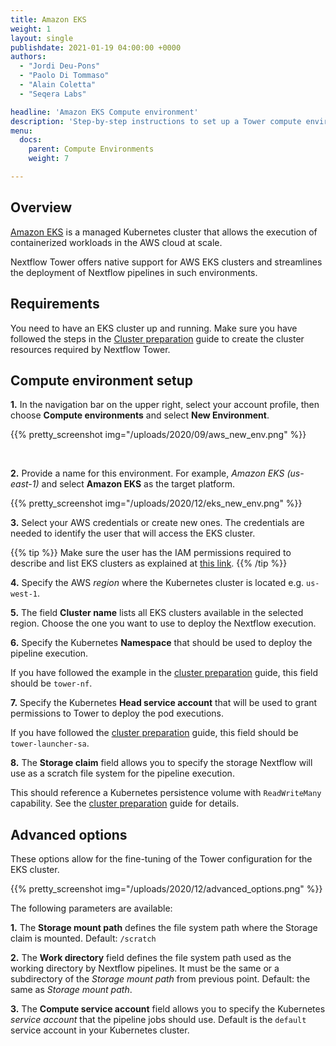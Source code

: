 ```yaml
---
title: Amazon EKS
weight: 1
layout: single
publishdate: 2021-01-19 04:00:00 +0000
authors:
  - "Jordi Deu-Pons"
  - "Paolo Di Tommaso"
  - "Alain Coletta"
  - "Seqera Labs"

headline: 'Amazon EKS Compute environment'
description: 'Step-by-step instructions to set up a Tower compute environment for Amazon EKS clusters'
menu:
  docs:
    parent: Compute Environments
    weight: 7

---
```

## Overview

[Amazon EKS](https://aws.amazon.com/eks/) is a managed Kubernetes cluster that allows the execution of containerized workloads in the AWS cloud at scale.

Nextflow Tower offers native support for AWS EKS clusters and streamlines the deployment
of Nextflow pipelines in such environments.

## Requirements

You need to have an EKS cluster up and running. Make sure you have followed
the steps in the [Cluster preparation](https://github.com/seqeralabs/nf-tower-k8s/blob/master/cluster-preparation.md) guide to create the cluster resources required by Nextflow Tower.


## Compute environment setup  

**1.** In the navigation bar on the upper right, select your account profile, then choose **Compute environments** and select **New Environment**.

{{% pretty_screenshot img="/uploads/2020/09/aws_new_env.png" %}}

</br>

**2.** Provide a name for this environment. For example, *Amazon EKS (us-east-1)* and select **Amazon EKS** as the target platform.

{{% pretty_screenshot img="/uploads/2020/12/eks_new_env.png" %}}

**3.** Select your AWS credentials or create new ones. The credentials are needed to identify the user that will access the EKS cluster.

{{% tip %}}
Make sure the user has the IAM permissions required to describe and
list EKS clusters as explained at [this link](https://github.com/seqeralabs/nf-tower-k8s/blob/master/cluster-preparation.md#4-amazon-eks-specific-setting).
{{% /tip %}}

**4.** Specify the AWS *region* where the Kubernetes cluster is located e.g. `us-west-1`.

**5.** The field **Cluster name** lists all EKS clusters available in the selected region. Choose the one you want to use to deploy the Nextflow execution.

**6.** Specify the Kubernetes **Namespace** that should be used to deploy the pipeline execution.

If you have followed the example in the [cluster preparation](https://github.com/seqeralabs/nf-tower-k8s/blob/master/cluster-preparation.md#2-service-account--role-creation) guide, this field should be `tower-nf`.

**7.** Specify the Kubernetes **Head service account** that will be used to grant permissions to Tower to deploy the pod executions.

If you have followed the [cluster preparation](https://github.com/seqeralabs/nf-tower-k8s/blob/master/cluster-preparation.md#2-service-account--role-creation) guide, this field should be `tower-launcher-sa`.

**8.** The **Storage claim** field allows you to specify the storage Nextflow will use as a
scratch file system for the pipeline execution.

This should reference a Kubernetes persistence volume with `ReadWriteMany` capability. See the [cluster preparation](https://github.com/seqeralabs/nf-tower-k8s/blob/master/cluster-preparation.md#3-storage-configuration) guide for details.


## Advanced options

These options allow for the fine-tuning of the Tower configuration for the EKS cluster.

{{% pretty_screenshot img="/uploads/2020/12/advanced_options.png" %}}
<br>

The following parameters are available:

**1.** The **Storage mount path** defines the file system path where the Storage claim is mounted. Default: `/scratch`

**2.** The **Work directory** field defines the file system path used as the working directory by Nextflow pipelines. It must be the same or a subdirectory of the *Storage mount path* from previous point. Default: the same as *Storage mount path*.

**3.** The  **Compute service account** field allows you to specify the Kubernetes *service account* that the pipeline jobs should use. Default is the `default` service account in your Kubernetes cluster.
